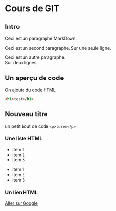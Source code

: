 # Cours de GIT

## Intro

Ceci est un paragraphe MarkDown.

Ceci est un second paragraphe.
Sur une seule ligne.

Ceci est un autre paragraphe.  
Sur deux lignes.

## Un aperçu de code 

On ajoute du code HTML

```html
<h1>test</h1>
```

## Nouveau titre

un petit bout de code `<p>lorem</p>`

### Une liste HTML

- item 1
- item 2
- item 3

* item 1
* item 2
* item 3

### Un lien HTML

[Aller sur Google](http://google.com)